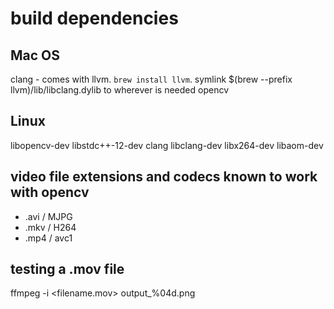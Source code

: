 # build dependencies

## Mac OS
clang  - comes with llvm. `brew install llvm`. symlink $(brew --prefix llvm)/lib/libclang.dylib to wherever is needed
opencv

## Linux
libopencv-dev
libstdc++-12-dev
clang
libclang-dev
libx264-dev
libaom-dev

## video file extensions and codecs known to work with opencv
- .avi / MJPG
- .mkv / H264
- .mp4 / avc1

## testing a .mov file
ffmpeg -i <filename.mov> output_%04d.png